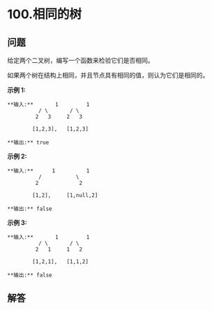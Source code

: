 # 100.相同的树

## 问题

给定两个二叉树，编写一个函数来检验它们是否相同。

如果两个树在结构上相同，并且节点具有相同的值，则认为它们是相同的。

**示例 1:**

```
**输入:**       1         1
          / \       / \
         2   3     2   3

        [1,2,3],   [1,2,3]

**输出:** true
```

**示例 2:**

```
**输入:**      1          1
          /           \
         2             2

        [1,2],     [1,null,2]

**输出:** false

```

**示例 3:**

```
**输入:**       1         1
          / \       / \
         2   1     1   2

        [1,2,1],   [1,1,2]

**输出:** false

```



## 解答

